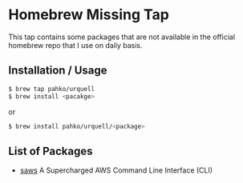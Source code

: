 # Homebrew Missing Tap

This tap contains some packages that are not available in the
official homebrew repo that I use on daily basis.

## Installation / Usage

```bash
$ brew tap pahko/urquell
$ brew install <pacakge>
```
or

```bash
$ brew install pahko/urquell/<package>
```

## List of Packages

* [saws](http://bit.ly/git-saws) A Supercharged AWS Command Line Interface (CLI)
